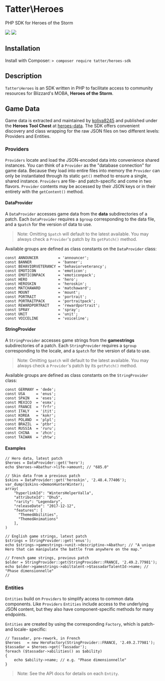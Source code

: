 # Tatter\Heroes
PHP SDK for Heroes of the Storm

[![](https://github.com/tattersoftware/heroes-sdk-php/workflows/PHPUnit/badge.svg)](https://github.com/tattersoftware/heroes-sdk-php/actions?query=workflow%3A%22PHPUnit)
[![](https://github.com/tattersoftware/heroes-sdk-php/workflows/PHPStan/badge.svg)](https://github.com/tattersoftware/heroes-sdk-php/actions?query=workflow%3A%22PHPStan)

## Installation

Install with Composer: `> composer require tatter/heroes-sdk`

## Description

`Tatter\Heroes` is an SDK written in PHP to facilitate access to community resources for
Blizzard's MOBA, **Heroes of the Storm**.

## Game Data

Game data is extracted and maintained by [koliva8245](https://github.com/koliva8245)
and published under the **Heroes Tool Chest** at [heroes-data](https://github.com/HeroesToolChest/heroes-data).
The SDK offers convenient discovery and class wrapping for the raw JSON files on two
different levels: Providers and Entities.

### Providers

`Providers` locate and load the JSON-encoded data into convenience shared instances. You
can think of a `Provider` as the "database connection" for game data. Because they load
into entire files into memory the `Provider` can only be instantiated through its static
`get()` method to ensure a single, shared instance. `Providers` are file- and patch-specific
and come in two flavors. `Provider` contents may be accessed by their JSON keys or in their
entirety with the `getContent()` method.

#### DataProvider

A `DataProvider` accesses game data from the **data** subdirectories of a patch. Each
`DataProvider` requires a `$group` corresponding to the data file, and a `$patch` for the
version of data to use.

> Note: Omitting `$patch` will default to the latest available. You may always check a `Provider`'s patch by its `getPatch()` method.

Available groups are defined as class constants on the `DataProvider` class:
```
const ANNOUNCER         = 'announcer';
const BANNER            = 'banner';
const BEHAVIORVETERANCY = 'behaviorveterancy';
const EMOTICON          = 'emoticon';
const EMOTICONPACK      = 'emoticonpack';
const HERO              = 'hero';
const HEROSKIN          = 'heroskin';
const MATCHAWARD        = 'matchaward';
const MOUNT             = 'mount';
const PORTRAIT          = 'portrait';
const PORTRAITPACK      = 'portraitpack';
const REWARDPORTRAIT    = 'rewardportrait';
const SPRAY             = 'spray';
const UNIT              = 'unit';
const VOICELINE         = 'voiceline';
```

#### StringProvider

A `StringProvider` accesses game strings from the **gamestrings** subdirectories of a patch.
Each `StringProvider` requires a `$group` corresponding to the locale, and a `$patch` for the
version of data to use.

> Note: Omitting `$patch` will default to the latest available. You may always check a `Provider`'s patch by its `getPatch()` method.

Available groups are defined as class constants on the `StringProvider` class:
```
const GERMANY = 'dede';
const USA     = 'enus';
const SPAIN   = 'eses';
const MEXICO  = 'esmx';
const FRANCE  = 'frfr';
const ITALY   = 'itit';
const KOREA   = 'kokr';
const POLAND  = 'plpl';
const BRAZIL  = 'ptbr';
const RUSSIA  = 'ruru';
const CHINA   = 'zhcn';
const TAIWAN  = 'zhtw';
```

#### Examples
```
// Hero data, latest patch
$heroes = DataProvider::get('hero');
echo $heroes->Abathur->life->amount; // "685.0"

// Skin data from a previous patch
$skins = DataProvider::get('heroskin', '2.48.4.77406');
var_dump($skins->DemonHunterWinter);
array(
    "hyperlinkId": "WintersHelperValla",
    "attributeId": "Dhu5",
    "rarity": "Legendary",
    "releaseDate": "2017-12-12",
    "features": [
      "ThemedAbilities",
      "ThemedAnimations"
    ],
)

// English game strings, latest patch
$strings = StringProvider::get('enus');
echo $strings->gamestrings->unit->descriptino->Abathur; // "A unique Hero that can manipulate the battle from anywhere on the map."

// French game strings, previous patch
$older = StringProvider::get(StringProvider::FRANCE, '2.49.2.77981');
echo $older->gamestrings->abiltalent->$tassadarTalentId->name; // "Phase dimensionnelle"
// 
```

### Entities

`Entities` build on `Providers` to simplify access to common data components. Like `Providers`
`Entities` include access to the underlying JSON content, but they also have component-specific
methods for many endpoints.

`Entities` are created by using the corresponding `Factory`, which is patch- and locale-
specific:
```
// Tassadar, pre-rework, in French
$heroes   = new HeroFactory(StringProvider::FRANCE, '2.49.2.77981');
$tassadar = $heroes->get('Tassadar');
foreach ($tassadar->abilities() as $ability)
{
	echo $ability->name; // e.g. "Phase dimensionnelle"
}
```

> Note: See the API docs for details on each `Entity`.

